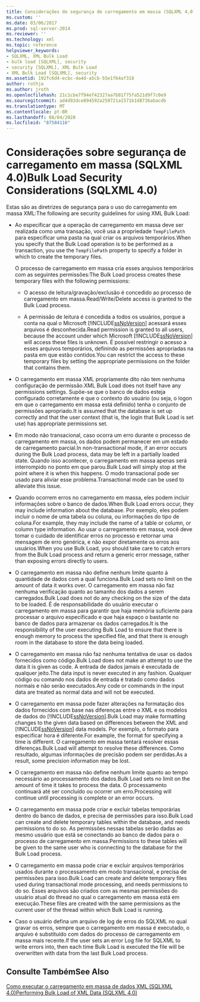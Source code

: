 ```yaml
---
title: Considerações de segurança de carregamento em massa (SQLXML 4,0) | Microsoft Docs
ms.custom: ''
ms.date: 03/06/2017
ms.prod: sql-server-2014
ms.reviewer: ''
ms.technology: xml
ms.topic: reference
helpviewer_keywords:
- SQLXML, XML Bulk Load
- bulk load [SQLXML], security
- security [SQLXML], XML Bulk Load
- XML Bulk Load [SQLXML], security
ms.assetid: 192fc6d4-ecbc-4a4d-a5cb-55e1f64af318
author: rothja
ms.author: jroth
ms.openlocfilehash: 21c1cbe7f94ef42327aa7b81f75fa521d9f7c0e9
ms.sourcegitcommit: ad4d92dce894592a259721a1571b1d8736abacdb
ms.translationtype: MT
ms.contentlocale: pt-BR
ms.lasthandoff: 08/04/2020
ms.locfileid: "87584116"
---
```

# <a name="bulk-load-security-considerations-sqlxml-40"></a><span data-ttu-id="411a9-102">Considerações sobre segurança de carregamento em massa (SQLXML 4.0)</span><span class="sxs-lookup"><span data-stu-id="411a9-102">Bulk Load Security Considerations (SQLXML 4.0)</span></span>
  <span data-ttu-id="411a9-103">Estas são as diretrizes de segurança para o uso do carregamento em massa XML:</span><span class="sxs-lookup"><span data-stu-id="411a9-103">The following are security guidelines for using XML Bulk Load:</span></span>  
  
-   <span data-ttu-id="411a9-104">Ao especificar que a operação de carregamento em massa deve ser realizada como uma transação, você usa a propriedade `TempFilePath` para especificar uma pasta na qual criar os arquivos temporários.</span><span class="sxs-lookup"><span data-stu-id="411a9-104">When you specify that the Bulk Load operation is to be performed as a transaction, you use the `TempFilePath` property to specify a folder in which to create the temporary files.</span></span>  
  
     <span data-ttu-id="411a9-105">O processo de carregamento em massa cria esses arquivos temporários com as seguintes permissões:</span><span class="sxs-lookup"><span data-stu-id="411a9-105">The Bulk Load process creates these temporary files with the following permissions:</span></span>  
  
    -   <span data-ttu-id="411a9-106">O acesso de leitura/gravação/exclusão é concedido ao processo de carregamento em massa.</span><span class="sxs-lookup"><span data-stu-id="411a9-106">Read/Write/Delete access is granted to the Bulk Load process.</span></span>  
  
    -   <span data-ttu-id="411a9-107">A permissão de leitura é concedida a todos os usuários, porque a conta na qual o Microsoft [!INCLUDE[ssNoVersion](../../../includes/ssnoversion-md.md)] acessará esses arquivos é desconhecida.</span><span class="sxs-lookup"><span data-stu-id="411a9-107">Read permission is granted to all users, because the account under which Microsoft [!INCLUDE[ssNoVersion](../../../includes/ssnoversion-md.md)] will access these files is unknown.</span></span> <span data-ttu-id="411a9-108">É possível restringir o acesso a esses arquivos temporários, definindo as permissões apropriadas na pasta em que estão contidos.</span><span class="sxs-lookup"><span data-stu-id="411a9-108">You can restrict the access to these temporary files by setting the appropriate permissions on the folder that contains them.</span></span>  
  
-   <span data-ttu-id="411a9-109">O carregamento em massa XML propriamente dito não tem nenhuma configuração de permissão.</span><span class="sxs-lookup"><span data-stu-id="411a9-109">XML Bulk Load does not itself have any permissions settings.</span></span> <span data-ttu-id="411a9-110">Supõe-se que o banco de dados esteja configurado corretamente e que o contexto do usuário (ou seja, o logon em que o carregamento em massa está definido) tenha o conjunto de permissões apropriado.</span><span class="sxs-lookup"><span data-stu-id="411a9-110">It is assumed that the database is set up correctly and that the user context (that is, the login that Bulk Load is set use) has appropriate permissions set.</span></span>  
  
-   <span data-ttu-id="411a9-111">Em modo não transacional, caso ocorra um erro durante o processo de carregamento em massa, os dados podem permanecer em um estado de carregamento parcial.</span><span class="sxs-lookup"><span data-stu-id="411a9-111">In non-transactional mode, if an error occurs during the Bulk Load process, data may be left in a partially loaded state.</span></span> <span data-ttu-id="411a9-112">Quando isso acontecer, o carregamento em massa apenas será interrompido no ponto em que parou.</span><span class="sxs-lookup"><span data-stu-id="411a9-112">Bulk Load will simply stop at the point where it is when this happens.</span></span> <span data-ttu-id="411a9-113">O modo transacional pode ser usado para aliviar esse problema.</span><span class="sxs-lookup"><span data-stu-id="411a9-113">Transactional mode can be used to alleviate this issue.</span></span>  
  
-   <span data-ttu-id="411a9-114">Quando ocorrem erros no carregamento em massa, eles podem incluir informações sobre o banco de dados.</span><span class="sxs-lookup"><span data-stu-id="411a9-114">When Bulk Load errors occur, they may include information about the database.</span></span> <span data-ttu-id="411a9-115">Por exemplo, eles podem incluir o nome de uma tabela ou coluna, ou informações do tipo de coluna.</span><span class="sxs-lookup"><span data-stu-id="411a9-115">For example, they may include the name of a table or column, or column type information.</span></span> <span data-ttu-id="411a9-116">Ao usar o carregamento em massa, você deve tomar o cuidado de identificar erros no processo e retornar uma mensagem de erro genérica, e não expor diretamente os erros aos usuários.</span><span class="sxs-lookup"><span data-stu-id="411a9-116">When you use Bulk Load, you should take care to catch errors from the Bulk Load process and return a generic error message, rather than exposing errors directly to users.</span></span>  
  
-   <span data-ttu-id="411a9-117">O carregamento em massa não define nenhum limite quanto à quantidade de dados com a qual funciona.</span><span class="sxs-lookup"><span data-stu-id="411a9-117">Bulk Load sets no limit on the amount of data it works over.</span></span> <span data-ttu-id="411a9-118">O carregamento em massa não faz nenhuma verificação quanto ao tamanho dos dados a serem carregados.</span><span class="sxs-lookup"><span data-stu-id="411a9-118">Bulk Load does not do any checking on the size of the data to be loaded.</span></span> <span data-ttu-id="411a9-119">É de responsabilidade do usuário executar o carregamento em massa para garantir que haja memória suficiente para processar o arquivo especificado e que haja espaço o bastante no banco de dados para armazenar os dados carregados.</span><span class="sxs-lookup"><span data-stu-id="411a9-119">It is the responsibility of the user executing Bulk Load to ensure that there is enough memory to process the specified file, and that there is enough room in the database to store the data being loaded.</span></span>  
  
-   <span data-ttu-id="411a9-120">O carregamento em massa não faz nenhuma tentativa de usar os dados fornecidos como código.</span><span class="sxs-lookup"><span data-stu-id="411a9-120">Bulk Load does not make an attempt to use the data it is given as code.</span></span> <span data-ttu-id="411a9-121">A entrada de dados jamais é executada de qualquer jeito.</span><span class="sxs-lookup"><span data-stu-id="411a9-121">The data input is never executed in any fashion.</span></span> <span data-ttu-id="411a9-122">Qualquer código ou comando nos dados de entrada é tratado como dados normais e não serão executados.</span><span class="sxs-lookup"><span data-stu-id="411a9-122">Any code or commands in the input data are treated as normal data and will not be executed.</span></span>  
  
-   <span data-ttu-id="411a9-123">O carregamento em massa pode fazer alterações na formatação dos dados fornecidos com base nas diferenças entre o XML e os modelos de dados do [!INCLUDE[ssNoVersion](../../../includes/ssnoversion-md.md)].</span><span class="sxs-lookup"><span data-stu-id="411a9-123">Bulk Load may make formatting changes to the given data based on differences between the XML and [!INCLUDE[ssNoVersion](../../../includes/ssnoversion-md.md)] data models.</span></span> <span data-ttu-id="411a9-124">Por exemplo, o formato para especificar hora é diferente.</span><span class="sxs-lookup"><span data-stu-id="411a9-124">For example, the format for specifying a time is different.</span></span> <span data-ttu-id="411a9-125">O carregamento em massa tentará resolver essas diferenças.</span><span class="sxs-lookup"><span data-stu-id="411a9-125">Bulk Load will attempt to resolve these differences.</span></span> <span data-ttu-id="411a9-126">Como resultado, algumas informações de precisão podem ser perdidas.</span><span class="sxs-lookup"><span data-stu-id="411a9-126">As a result, some precision information may be lost.</span></span>  
  
-   <span data-ttu-id="411a9-127">O carregamento em massa não define nenhum limite quanto ao tempo necessário ao processamento dos dados.</span><span class="sxs-lookup"><span data-stu-id="411a9-127">Bulk Load sets no limit on the amount of time it takes to process the data.</span></span> <span data-ttu-id="411a9-128">O processamento continuará até ser concluído ou ocorrer um erro.</span><span class="sxs-lookup"><span data-stu-id="411a9-128">Processing will continue until processing is complete or an error occurs.</span></span>  
  
-   <span data-ttu-id="411a9-129">O carregamento em massa pode criar e excluir tabelas temporárias dentro do banco de dados, e precisa de permissões para isso.</span><span class="sxs-lookup"><span data-stu-id="411a9-129">Bulk Load can create and delete temporary tables within the database, and needs permissions to do so.</span></span> <span data-ttu-id="411a9-130">As permissões nessas tabelas serão dadas ao mesmo usuário que está se conectando ao banco de dados para o processo de carregamento em massa.</span><span class="sxs-lookup"><span data-stu-id="411a9-130">Permissions to these tables will be given to the same user who is connecting to the database for the Bulk Load process.</span></span>  
  
-   <span data-ttu-id="411a9-131">O carregamento em massa pode criar e excluir arquivos temporários usados durante o processamento em modo transacional, e precisa de permissões para isso.</span><span class="sxs-lookup"><span data-stu-id="411a9-131">Bulk Load can create and delete temporary files used during transactional mode processing, and needs permissions to do so.</span></span> <span data-ttu-id="411a9-132">Esses arquivos são criados com as mesmas permissões do usuário atual do thread no qual o carregamento em massa está em execução.</span><span class="sxs-lookup"><span data-stu-id="411a9-132">These files are created with the same permissions as the current user of the thread within which Bulk Load is running.</span></span>  
  
-   <span data-ttu-id="411a9-133">Caso o usuário defina um arquivo de log de erros do SQLXML no qual gravar os erros, sempre que o carregamento em massa é executado, o arquivo é substituído com dados do processo de carregamento em massa mais recente.</span><span class="sxs-lookup"><span data-stu-id="411a9-133">If the user sets an error Log file for SQLXML to write errors into, then each time Bulk Load is executed the file will be overwritten with data from the last Bulk Load process.</span></span>  
  
## <a name="see-also"></a><span data-ttu-id="411a9-134">Consulte Também</span><span class="sxs-lookup"><span data-stu-id="411a9-134">See Also</span></span>  
 [<span data-ttu-id="411a9-135">Como executar o carregamento em massa de dados XML &#40;SQLXML 4.0&#41;</span><span class="sxs-lookup"><span data-stu-id="411a9-135">Performing Bulk Load of XML Data &#40;SQLXML 4.0&#41;</span></span>](../bulk-load-xml/performing-bulk-load-of-xml-data-sqlxml-4-0.md)  
  
  
